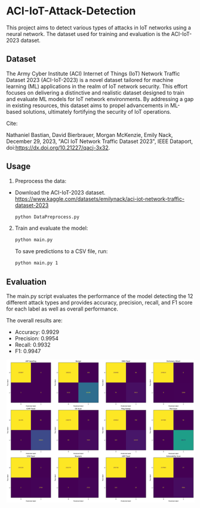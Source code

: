 # ACI-IoT-Attack-Detection

This project aims to detect various types of attacks in IoT networks using a neural network. The dataset used for training and evaluation is the ACI-IoT-2023 dataset.

## Dataset

The Army Cyber Institute (ACI) Internet of Things (IoT) Network Traffic Dataset 2023 (ACI-IoT-2023) is a novel dataset tailored for machine learning (ML) applications in the realm of IoT network security. This effort focuses on delivering a distinctive and realistic dataset designed to train and evaluate ML models for IoT network environments. By addressing a gap in existing resources, this dataset aims to propel advancements in ML-based solutions, ultimately fortifying the security of IoT operations.

Cite:

Nathaniel Bastian, David Bierbrauer, Morgan McKenzie, Emily Nack, December 29, 2023, "ACI IoT Network Traffic Dataset 2023", IEEE Dataport, doi:https://dx.doi.org/10.21227/qacj-3x32.

## Usage

1. Preprocess the data:

- Download the ACI-IoT-2023 dataset. https://www.kaggle.com/datasets/emilynack/aci-iot-network-traffic-dataset-2023
    ```sh
    python DataPreprocess.py
    ```

2. Train and evaluate the model:
    ```sh
    python main.py
    ```

    To save predictions to a CSV file, run:
    ```sh
    python main.py 1
    ```

## Evaluation

The main.py script evaluates the performance of the model detecting the 12 different attack types and provides accuracy, precision, recall, and F1 score for each label as well as overall performance. 

The overall results are:
- Accuracy: 	0.9929
- Precision:	0.9954
- Recall:		0.9932
- F1:           0.9947

![alt text](confusion_matrices.png)



